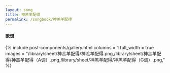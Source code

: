 ```yaml
---
layout: song
title: 神羔羊配得
permalink: /songbook/神羔羊配得
---
```


#### 歌谱

{% include post-components/gallery.html
    columns = 1
    full_width = true
    images = "/library/sheet/神羔羊配得/神羔羊配得.png,/library/sheet/神羔羊配得/神羔羊配得（A调）.png,/library/sheet/神羔羊配得/神羔羊配得（G调）.png,"
%}
